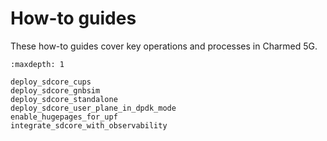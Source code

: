 # How-to guides

These how-to guides cover key operations and processes in Charmed 5G.

```{toctree}
:maxdepth: 1

deploy_sdcore_cups
deploy_sdcore_gnbsim
deploy_sdcore_standalone
deploy_sdcore_user_plane_in_dpdk_mode
enable_hugepages_for_upf
integrate_sdcore_with_observability
```
